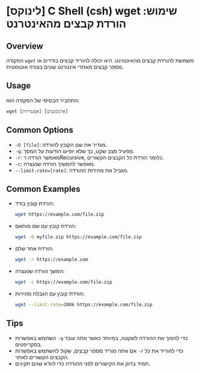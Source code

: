 # [לינוקס] C Shell (csh) wget שימוש: הורדת קבצים מהאינטרנט

## Overview
הפקודה `wget` משמשת להורדת קבצים מהאינטרנט. היא יכולה להוריד קבצים בודדים או מספר קבצים מאתרי אינטרנט שונים בצורה אוטומטית.

## Usage
התחביר הבסיסי של הפקודה הוא:
```
wget [אפשרויות] [ארגומנטים]
```

## Common Options
- `-O [file]`: מגדיר את שם הקובץ להורדה.
- `-q`: מפעיל מצב שקט, כך שלא יופיעו הודעות על המסך.
- `-r`: מאפשר הורדה רRecursive, כלומר הורדת כל הקבצים הקשורים.
- `-c`: מאפשר להמשיך הורדה שנעצרה.
- `--limit-rate=[rate]`: מגביל את מהירות ההורדה.

## Common Examples
- הורדת קובץ בודד:
  ```bash
  wget https://example.com/file.zip
  ```

- הורדת קובץ עם שם מותאם:
  ```bash
  wget -O myfile.zip https://example.com/file.zip
  ```

- הורדת אתר שלם:
  ```bash
  wget -r https://example.com
  ```

- המשך הורדה שנעצרה:
  ```bash
  wget -c https://example.com/file.zip
  ```

- הורדת קובץ עם הגבלת מהירות:
  ```bash
  wget --limit-rate=200k https://example.com/file.zip
  ```

## Tips
- השתמש באפשרות `-q` כדי להפוך את ההורדה לשקטה, במיוחד כאשר אתה עובד בסקריפטים.
- אם אתה מוריד מספר קבצים, שקול להשתמש באפשרות `-r` כדי להוריד את כל הקבצים הקשורים לאתר.
- תמיד בדוק את הקישורים לפני ההורדה כדי לוודא שהם תקינים.